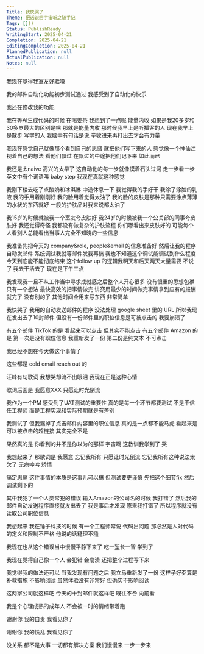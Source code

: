 ```yaml
---
Title: 我快哭了
Theme: 把话说给宇宙听之随手记
Tags: []()
Status: PublishReady
WritingStart: 2025-04-21
Completion: 2025-04-21
EditingCompletion: 2025-04-21
PlannedPublication: null
ActualPublication: null
Notes: null
---
```


我现在觉得我室友好聒噪

我的邮件自动化功能初步测试通过
我感受到了自动化的快乐

我还在修改我的功能

我在等AI生成代码的时候
在喝姜茶
我想到了一点呢
能量内收
如果是我20多岁和30多岁最大的区别是啥
那就是能量内收
那时候我早上是听播客的人
现在我早上是散步 写字的人 
我脑中有句话是说
拳收进来再打出去才会有力量

我现在感觉自己就像那个看到自己的思绪
就把他们写下来的人
感觉像一个神仙注视着自己的想法
看他们飘过
在飘过的中途把他们记下来
如此而已

我还是太naive 
高兴的太早了
这自动化的每一步就像摸着石头过河
走一步看一步
英文中有个词语叫 baby step
我现在真就这种感觉

我刚下楼去吃了点酸奶和冰淇淋
中途休息一下
我觉得我的手好干
我涂了涂脸的乳液
我的手用着刚刚好
我的脸用着觉得太油了
我的脸的皮肤是那种只需要涂点薄薄的水状的东西就好
一般的护肤品对我来说都太油了

我15岁的时候就被我一个室友夸皮肤好
我24岁的时候被我一个公关部的同事夸皮肤好
我还觉得奇怪
我都没有做复杂的护肤流程
你们哪看出来皮肤好的
可能每个人看别人总能看出当事人完全不知晓的一些信息

我准备先把今天的 company&role, people&email 的信息准备好
然后让我的程序自动发邮件
系统调试我就等邮件发我再搞
我也不知道这个调试能调试到什么程度
今天到底能不能彻底结束
这个follow up 的逻辑我明天和后天两天大量需要
不说了 
我去干活去了
现在是下午三点

我发现我一旦不从工作当中寻求成就感之后整个人开心很多
没有很重的思想包袱
只有一个想法
最快高效的把事情做完
讲究用最少的时间做完事情拿到应有的报酬
就完了
没有别的了
其他时间全用来写东西
非常简单

我快哭了 我用的自动发送邮件的程序 没法处理 google sheet 里的 URL
所以我现在发出去了10封邮件
但没有一份邮件里的职位信息是可被点击的
我要崩溃了

有五个邮件 TikTok 的是 看起来可以点击 但其实不能点击
有五个邮件 Amazon 的是 
第一次是没有职位信息
我重新发了一份
第二份是纯文本 不可点击

我已经不想在今天做这个事情了

这些都是 cold email reach out 的

汪峰有句歌词
我想哭却流不出眼泪
我现在正是这种心情

歌词后面是
我愿意XXX
只愿让时光倒流

我作为一个PM
感受到了UAT测试的重要性
真的是每一个环节都要测试
不是不信任工程师
而是工程实现和实际预期就是有差别

我测试了
但我漏掉了点击邮件内容里的职位信息
真的是一点都不能马虎
看起來是可以被点击的超链接
其实完全不是

果然真的是
你看到的并不是你以为的那样
宇宙啊
这教训我学到了
哭


我想起来了
那歌词是
我愿意 忘记我所有 只愿让时光倒流
忘记我所有这种说法太欠了
无病呻吟
矫情

痛定思痛
这件事情的本质是这事儿可以搞
但测试要更谨慎
先把这个细节fix
然后调试剩下的

其中我犯了一个人类常犯的错误
输入Amazon的公司名的时候
我打错了
然后我的邮件自动发送程序直接就发出去了
我是事后才发现
原来我打错了
所以程序就没有读取公司职位信息

我想起来
我在锤子科技的时候
有一个工程师常说
代码出问题
那必然是人对代码的定义和限制不严格
他说的话糙理不糙

我现在也从这个错误当中慢慢平静下来了
吃一堑长一智
学到了

我现在觉得自己像一个人
会犯错
会崩溃
还把整个过程写下来

我觉得我的做法还可以
当我发现有问题之后
我立马重新发了一份
这样子好歹算是补救措施
不影响阅读
虽然体验没有非常好
但确实不影响阅读

这两家公司就这样吧
今天的十封邮件就这样吧
既往不咎
向前看

我是个心理成熟的成年人
不会被一时的情绪带着跑

谢谢你
我的自责
我看见你了

谢谢你
我的慌乱
我看见你了

没关系
都不是大事
一切都有解决方案
我们慢慢来
一步一步来

